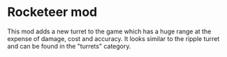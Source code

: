 # Rocketeer mod
This mod adds a new turret to the game which has a huge range at the expense of damage, cost and accuracy.
It looks similar to the ripple turret and can be found in the "turrets" category.

